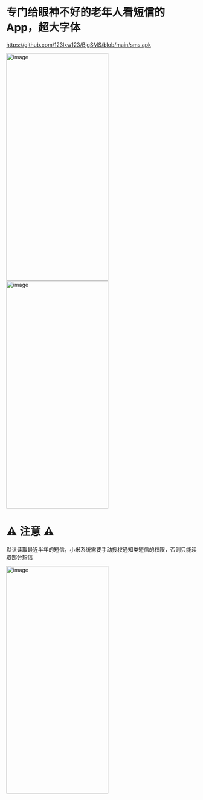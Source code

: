 # 专门给眼神不好的老年人看短信的 App，超大字体

https://github.com/123lxw123/BigSMS/blob/main/sms.apk

<img width="270" height="603" alt="image" src="https://github.com/user-attachments/assets/88c56863-8c61-4d81-a1f0-7863bfdf0dfd" />

<img width="270" height="603" alt="image" src="https://github.com/user-attachments/assets/a5837b41-995f-464f-a6e7-27e5af0b900f" />

# ⚠️ 注意 ⚠️
默认读取最近半年的短信，小米系统需要手动授权通知类短信的权限，否则只能读取部分短信

<img width="270" height="603" alt="image" src="https://github.com/user-attachments/assets/f6ba8f45-e4b2-4a63-a5f1-c07006e67cc0" />



